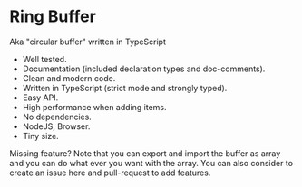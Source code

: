 # Ring Buffer

Aka "circular buffer" written in TypeScript

- Well tested.
- Documentation (included declaration types and doc-comments).
- Clean and modern code.
- Written in TypeScript (strict mode and strongly typed).
- Easy API.
- High performance when adding items.
- No dependencies.
- NodeJS, Browser.
- Tiny size.

Missing feature? Note that you can export and import the buffer as array and you can do what ever you want with the array. You can also consider to create an issue here and pull-request to add features.
